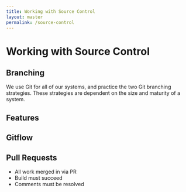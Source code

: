 ```yaml
---
title: Working with Source Control
layout: master
permalink: /source-control
---
```


# Working with Source Control

## Branching

We use Git for all of our systems, and practice the two Git branching strategies. These strategies are dependent on the size and maturity of a system.

## Features

## Gitflow

## Pull Requests

- All work merged in via PR
- Build must succeed
- Comments must be resolved

